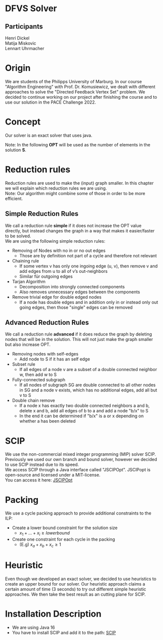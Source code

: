 # DFVS Solver
 
## Participants

Henri Dickel  
Matija Miskovic  
Lennart Uhrmacher

# Origin

We are students of the Philipps University of Marburg. In our course "Algorithm Engineering" with Prof. Dr. Komusiewicz, we dealt with different approaches to solve the "Directed Feedback Vertex Set" problem. We decided to continue working on our project after finishing the course and to use our solution in the PACE Challenge 2022.

# Concept 

Our solver is an exact solver that uses java.   

Note: In the following **OPT** will be used as the number of elements in the solution **S**. 



# Reduction rules

Reduction rules are used to make the (input) graph smaller. 
In this chapter we will explain which reduction rules we are using.   
Note: Our algorithm might combine some of those in order to be more efficient. 

## Simple Reduction Rules

We call a reduction rule **simple** if it does not increase the OPT value directly, but instead changes the graph in a way that makes it easier/faster to be solved.  
We are using the following simple reduction rules:  

- Removing of Nodes with no in or no out edges 
  - Those are by definition not part of a cycle and therefore not relevant  
- Chaining rule
  - If some vertex v has only one ingoing edge (u, v), then remove v and add edges from u to all of v’s out-neighbors
  - Similar für outgoing edges
- Tarjan Algorithm
  - Decomposition into strongly connected components
  - Also removes unnecessary edges between the components
- Remove trivial edge for double edged nodes
  - If a node has double edges and in addition only in or instead only out going edges, then those "single" edges can be removed


## Advanced Reduction Rules

We call a reduction rule **advanced** if it does reduce the graph by deleting nodes that will be in the solution. This will not just make the graph smaller but also increase OPT.

- Removing nodes with self-edges
  - Add node to S if it has an self edge
- Subset rule
  - If all edges of a node v are a subset of a double connected neighbor w, then add w to S
- Fully-connected subgraph
  - If all nodes of subgraph SG are double connected to all other nodes in SG and a node v exists, which has no additional edges, add all but v to S 
- Double chain remove
  - If a node x has exactly two double connected neighbors a and b, delete x and b, add all edges of b to a and add a node "b/x" to S
  - In the end it can be determined if "b/x" is a or x depending on whether a has been deleted

# SCIP

We use the non-commercial mixed integer programming (MIP) solver SCIP. 
Previously we used our own branch and bound solver, however we decided to use SCIP instead due to its speed.  
We access SCIP through a Java interface called "JSCIPOpt". 
JSCIPopt is open-source and licensed under a MIT-license.   
You can access it here: 
[JSCIPOpt]("https://github.com/scipopt/JSCIPOpt")

# Packing

We use a cycle packing approach to provide additional constraints to the ILP:
- Create a lower bound constraint for the solution size
  - $x_1 + ... + x_i \ge lower bound$
- Create one constraint for each cycle in the packing
  - (E.g) $x_a + x_b + x_c \ge 1$
  
# Heuristic

Even though we developed an exact solver, we decided to use heuristics to create an upper bound for our solver. Our heuristic approach claims a certain amount of time (3 seconds) to try out different simple heuristic approaches. We then take the best result as an cutting plane for SCIP. 

# Installation Description

- We are using Java 16
- You have to install SCIP and add it to the path: [SCIP]("https://www.scipopt.org/index.php#download")




